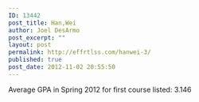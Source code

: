 ```yaml
---
ID: 13442
post_title: Han,Wei
author: Joel DesArmo
post_excerpt: ""
layout: post
permalink: http://effrtlss.com/hanwei-3/
published: true
post_date: 2012-11-02 20:55:50
---
```

<p>Average GPA in Spring 2012 for first course listed: 3.146</p>